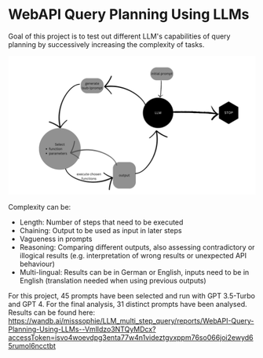 # WebAPI Query Planning Using LLMs

Goal of this project is to test out different LLM's capabilities of query planning by successively increasing the complexity of tasks.  

![Schema of Web API Query Planning Using LLMs](images/web_api_query_planning.png)  

Complexity can be:
* Length: Number of steps that need to be executed
* Chaining: Output to be used as input in later steps
* Vagueness in prompts
* Reasoning: Comparing different outputs, also assessing contradictory or illogical results (e.g. interpretation of wrong results or unexpected API behaviour)
* Multi-lingual: Results can be in German or English, inputs need to be in English (translation needed when using previous outputs)


For this project, 45 prompts have been selected and run with GPT 3.5-Turbo and GPT 4. For the final analysis, 31 distinct prompts have been analysed. Results can be found here: https://wandb.ai/misssophie/LLM_multi_step_query/reports/WebAPI-Query-Planning-Using-LLMs--Vmlldzo3NTQyMDcx?accessToken=isvo4woevdpg3enta77w4n1videztgvxppm76so066joi2ewyd65rumol6ncctbt